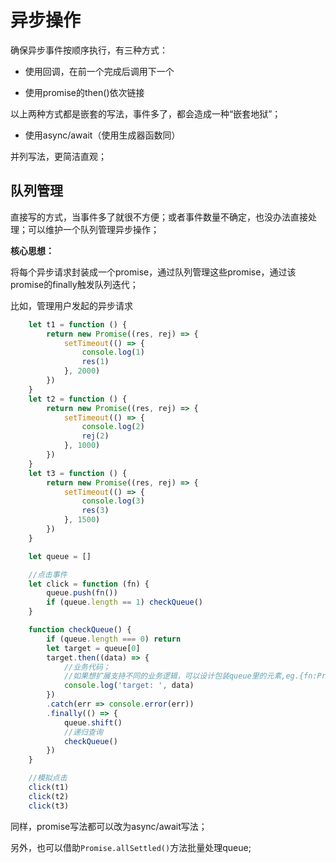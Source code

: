 # 异步操作

确保异步事件按顺序执行，有三种方式：

- 使用回调，在前一个完成后调用下一个

- 使用promise的then()依次链接

以上两种方式都是嵌套的写法，事件多了，都会造成一种“嵌套地狱”；

- 使用async/await（使用生成器函数同）

并列写法，更简洁直观；



## 队列管理

直接写的方式，当事件多了就很不方便；或者事件数量不确定，也没办法直接处理；可以维护一个队列管理异步操作；

**核心思想：**

将每个异步请求封装成一个promise，通过队列管理这些promise，通过该promise的finally触发队列迭代；

比如，管理用户发起的异步请求

```js
	let t1 = function () {
        return new Promise((res, rej) => {
            setTimeout(() => {
                console.log(1)
                res(1)
            }, 2000)
        })
    }
    let t2 = function () {
        return new Promise((res, rej) => {
            setTimeout(() => {
                console.log(2)
                rej(2)
            }, 1000)
        })
    }
    let t3 = function () {
        return new Promise((res, rej) => {
            setTimeout(() => {
                console.log(3)
                res(3)
            }, 1500)
        })
    }

    let queue = []

    //点击事件
    let click = function (fn) {
        queue.push(fn())
        if (queue.length == 1) checkQueue()
    }

    function checkQueue() {
        if (queue.length === 0) return
        let target = queue[0]
        target.then((data) => {
            //业务代码；
            //如果想扩展支持不同的业务逻辑，可以设计包装queue里的元素,eg.{fn:Promise,cb:callback}
            console.log('target: ', data)
        })
        .catch(err => console.error(err))
        .finally(() => {
            queue.shift()
            //递归查询
            checkQueue()
        })
    }

	//模拟点击
    click(t1)
    click(t2)
    click(t3)
```

同样，promise写法都可以改为async/await写法；

另外，也可以借助`Promise.allSettled()`方法批量处理queue;